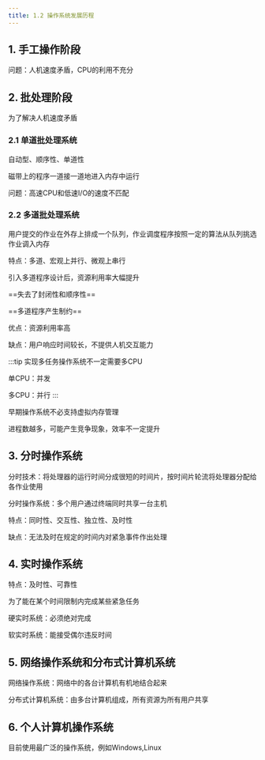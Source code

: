 ```yaml
---
title: 1.2 操作系统发展历程
---
```


## 1. 手工操作阶段

问题：人机速度矛盾，CPU的利用不充分

## 2. 批处理阶段

为了解决人机速度矛盾

### 2.1 单道批处理系统

自动型、顺序性、单道性

磁带上的程序一道接一道地进入内存中运行

问题：高速CPU和低速I/O的速度不匹配

### 2.2 多道批处理系统

用户提交的作业在外存上排成一个队列，作业调度程序按照一定的算法从队列挑选作业调入内存

特点：多道、宏观上并行、微观上串行

引入多道程序设计后，资源利用率大幅提升

==失去了封闭性和顺序性==

==多道程序产生制约==

优点：资源利用率高

缺点：用户响应时间较长，不提供人机交互能力

:::tip
实现多任务操作系统不一定需要多CPU

单CPU：并发

多CPU：并行
:::

早期操作系统不必支持虚拟内存管理

进程数越多，可能产生竞争现象，效率不一定提升

## 3. 分时操作系统

分时技术：将处理器的运行时间分成很短的时间片，按时间片轮流将处理器分配给各作业使用

分时操作系统：多个用户通过终端同时共享一台主机

特点：同时性、交互性、独立性、及时性

缺点：无法及时在规定的时间内对紧急事件作出处理

## 4. 实时操作系统

特点：及时性、可靠性

为了能在某个时间限制内完成某些紧急任务

硬实时系统：必须绝对完成

软实时系统：能接受偶尔违反时间

## 5. 网络操作系统和分布式计算机系统

网络操作系统：网络中的各台计算机有机地结合起来

分布式计算机系统：由多台计算机组成，所有资源为所有用户共享

## 6. 个人计算机操作系统

目前使用最广泛的操作系统，例如Windows,Linux





























